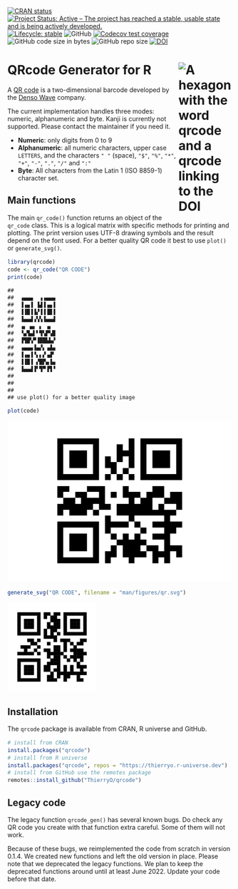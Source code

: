 
<!-- README.md is generated from README.Rmd. Please edit that file -->
<!-- badges: start -->

[![CRAN
status](https://www.r-pkg.org/badges/version/qrcode)](https://CRAN.R-project.org/package=qrcode)
[![Project Status: Active – The project has reached a stable, usable
state and is being actively
developed.](https://www.repostatus.org/badges/latest/active.svg)](https://www.repostatus.org/#active)
[![Lifecycle:
stable](https://lifecycle.r-lib.org/articles/figures/lifecycle-stable.svg)](https://lifecycle.r-lib.org/articles/stages.html#stable-1)
![GitHub](https://img.shields.io/github/license/thierryo/qrcode)
[![Codecov test
coverage](https://codecov.io/gh/thieryo/qrcode/branch/main/graph/badge.svg)](https://app.codecov.io/gh/thierryo/qrcode?branch=main)
![GitHub code size in
bytes](https://img.shields.io/github/languages/code-size/thierryo/qrcode.svg)
![GitHub repo
size](https://img.shields.io/github/repo-size/thierryo/qrcode.svg)
[![DOI](https://zenodo.org/badge/DOI/10.5281/zenodo.5040089.svg)](https://doi.org/10.5281/zenodo.5040089)
<!-- badges: end -->

# QRcode Generator for R <img src="man/figures/logo.svg" align="right" alt="A hexagon with the word qrcode and a qrcode linking to the DOI" width="120" />

A [QR code](https://en.wikipedia.org/wiki/QR_code) is a two-dimensional
barcode developed by the [Denso Wave](https://www.denso.com) company.

The current implementation handles three modes: numeric, alphanumeric
and byte. Kanji is currently not supported. Please contact the
maintainer if you need it.

-   **Numeric**: only digits from 0 to 9
-   **Alphanumeric**: all numeric characters, upper case `LETTERS`, and
    the characters `" "` (space), `"$"`, `"%"`, `"*"`, `"+"`, `"-"`,
    `"."`, `"/"` and `":"`
-   **Byte**: All characters from the Latin 1 (ISO 8859-1) character
    set.

## Main functions

The main `qr_code()` function returns an object of the `qr_code` class.
This is a logical matrix with specific methods for printing and
plotting. The print version uses UTF-8 drawing symbols and the result
depend on the font used. For a better quality QR code it best to use
`plot()` or `generate_svg()`.

``` r
library(qrcode)
code <- qr_code("QR CODE")
print(code)
```

    ##               
    ##  ▗▄▄▄  ▗▗▄▄▄  
    ##  ▐▗▄▐ ▐▟▐▗▄▐  
    ##  ▐▐█▐▐▞▐▐▐█▐  
    ##  ▐▄▄▟▗▚▚▐▄▄▟  
    ##  ▗▖ ▄▖ ▖ ▗▖   
    ##  ▝▄▜▄▌▘▜▚▛▚█  
    ##  ▐▜█▚▀▐██▙▙▞  
    ##  ▗▄▄▄▐▄▞▖▗▟▄  
    ##  ▐▗▄▐▝▖▖▞▗▟▘  
    ##  ▐▐█▐ ▞█▛▄▐▄  
    ##  ▐▄▄▟▐▘▜▀▐▜▝  
    ##               
    ##               
    ## 
    ## use plot() for a better quality image

``` r
plot(code)
```

<img src="man/figures/example-1.png" title="A QR code displaying the value 'QR CODE'" alt="A QR code displaying the value 'QR CODE'"  />

``` r
generate_svg("QR CODE", filename = "man/figures/qr.svg")
```

![A QR code displaying the value ‘QR CODE’](man/figures/qr.svg)

## Installation

The `qrcode` package is available from CRAN, R universe and GitHub.

``` r
# install from CRAN
install.packages("qrcode")
# install from R universe
install.packages("qrcode", repos = "https://thierryo.r-universe.dev")
# install from GitHub use the remotes package
remotes::install_github("ThierryO/qrcode")
```

## Legacy code

The legacy function `qrcode_gen()` has several known bugs. Do check any
QR code you create with that function extra careful. Some of them will
not work.

Because of these bugs, we reimplemented the code from scratch in version
0.1.4. We created new functions and left the old version in place.
Please note that we deprecated the legacy functions. We plan to keep the
deprecated functions around until at least June 2022. Update your code
before that date.
